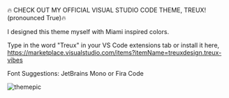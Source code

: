 :fire: CHECK OUT MY OFFICIAL VISUAL STUDIO CODE THEME, TREUX! (pronounced True):fire:

I designed this theme myself with Miami inspired colors.

Type in the word "Treux" in your VS Code extensions tab or install it 
here, https://marketplace.visualstudio.com/items?itemName=treuxdesign.treux-vibes

Font Suggestions: JetBrains Mono or Fira Code


![themepic](https://user-images.githubusercontent.com/89809520/135330785-f5816111-48e3-49df-bdb1-c560b2048b65.jpeg)

